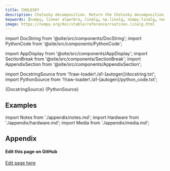 ```yaml
---
title: CHOLESKY
description: Cholesky decomposition. Return the Cholesky decomposition, `L * L.H`, of the square matrix `a`, where `L` is lower-triangular and .H is the conjugate transpose operator (which is the ordinary transpose if `a` is real-valued).  `a` must be Hermitian (symmetric if real-valued) and positive-definite. No checking is performed to verify whether `a` is Hermitian or not. In addition, only the lower-triangular and diagonal elements of `a` are used. Only `L` is actually returned.
keywords: [numpy, linear algerbra, linalg, np.linalg, numpy.linalg, numpy.linalg.cholesky]
image: https://numpy.org/doc/stable/reference/routines.linalg.html
---
```


[//]: # (Custom component imports)

import DocString from '@site/src/components/DocString';
import PythonCode from '@site/src/components/PythonCode';

import AppDisplay from '@site/src/components/AppDisplay';
import SectionBreak from '@site/src/components/SectionBreak';
import AppendixSection from '@site/src/components/AppendixSection';

[//]: # (Docstring)

import DocstringSource from '!!raw-loader!./a1-[autogen]/docstring.txt';
import PythonSource from '!!raw-loader!./a1-[autogen]/python_code.txt';


<DocString>{DocstringSource}</DocString>
<PythonCode GLink='NUMPY/linalg/CHOLESKY/CHOLESKY.py'>{PythonSource}</PythonCode>


<SectionBreak />

    

[//]: # (Examples)

## Examples

<AppDisplay 
  GLink='NUMPY/linalg/CHOLESKY'
  nodeLabel='CHOLESKY'>
</AppDisplay>

<SectionBreak />

    

[//]: # (Appendix)

import Notes from './appendix/notes.md';
import Hardware from './appendix/hardware.md';
import Media from './appendix/media.md';

## Appendix

<AppendixSection index={0} folderPath='nodes/NUMPY/linalg/CHOLESKY/appendix/'><Notes /></AppendixSection>
<AppendixSection index={1} folderPath='nodes/NUMPY/linalg/CHOLESKY/appendix/'><Hardware /></AppendixSection>
<AppendixSection index={2} folderPath='nodes/NUMPY/linalg/CHOLESKY/appendix/'><Media /></AppendixSection>

<SectionBreak />

[//]: # (Edit page on GitHub)

#### Edit this page on GitHub

[Edit page here](https://github.com/flojoy-ai/docs/tree/main/docs/nodes/NUMPY/LINALG/CHOLESKY)


